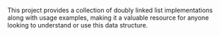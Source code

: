 This project provides a collection of doubly linked list implementations along with usage examples, making it a valuable resource for anyone looking to understand or use this data structure.
